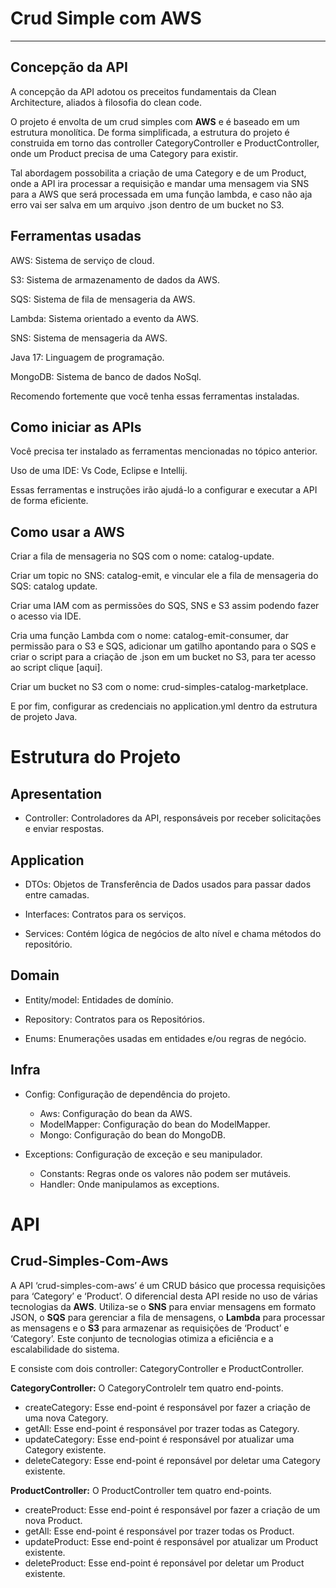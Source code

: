 # Crud Simple com AWS

---

## Concepção da API
A concepção da API adotou os preceitos fundamentais da Clean Architecture, aliados à filosofia do clean code.

O projeto é envolta de um crud simples com __AWS__ e é baseado em um estrutura monolítica. De forma simplificada, a estrutura do projeto é construida em torno das controller CategoryController e ProductController, onde um Product precisa de uma Category para existir.

Tal abordagem possobilita a criação de uma Category e de um Product, onde a API ira processar a requisição e mandar uma mensagem via SNS para a AWS que será processada em uma função lambda, e caso não aja erro vai ser salva em um arquivo .json dentro de um bucket no S3.

## Ferramentas usadas

AWS: Sistema de serviço de cloud.

S3: Sistema de armazenamento de dados da AWS.

SQS: Sistema de fila de mensageria da AWS.

Lambda: Sistema orientado a evento da AWS.

SNS: Sistema de mensageria da AWS.

Java 17: Linguagem de programação.

MongoDB: Sistema de banco de dados NoSql.

Recomendo fortemente que você tenha essas ferramentas instaladas.

## Como iniciar as APIs
Você precisa ter instalado as ferramentas mencionadas no tópico anterior. 

Uso de uma IDE: Vs Code, Eclipse e Intellij.

Essas ferramentas e instruções irão ajudá-lo a configurar e executar a API de forma eficiente.

## Como usar a AWS

Criar a fila de mensageria no SQS com o nome: catalog-update.

Criar um topic no SNS: catalog-emit, e vincular ele a fila de mensageria do SQS: catalog update.

Criar uma IAM com as permissões do SQS, SNS e S3 assim podendo fazer o acesso via IDE.

Cria uma função Lambda com o nome: catalog-emit-consumer, dar permissão para o S3 e SQS, adicionar um gatilho apontando para o SQS e criar o script para a criação de .json em um bucket no S3, para ter acesso ao script clique [aqui].

Criar um bucket no S3 com o nome: crud-simples-catalog-marketplace.

E por fim, configurar as credenciais no application.yml dentro da estrutura de projeto Java.  


# Estrutura do Projeto
## Apresentation
- Controller: Controladores da API, responsáveis por receber solicitações e enviar respostas.

## Application
- DTOs: Objetos de Transferência de Dados usados para passar dados entre camadas.

- Interfaces: Contratos para os serviços.

- Services: Contém lógica de negócios de alto nível e chama métodos do repositório.

## Domain
- Entity/model: Entidades de domínio.

- Repository: Contratos para os Repositórios.

- Enums: Enumerações usadas em entidades e/ou regras de negócio.

## Infra
- Config: Configuração de dependência do projeto.
  - Aws: Configuração do bean da AWS.
  - ModelMapper: Configuração do bean do ModelMapper.
  - Mongo: Configuração do bean do MongoDB.

- Exceptions: Configuração de exceção e seu manipulador.
  - Constants: Regras onde os valores não podem ser mutáveis.
  - Handler: Onde manipulamos as exceptions.

# API
## Crud-Simples-Com-Aws
A API ‘crud-simples-com-aws’ é um CRUD básico que processa requisições para ‘Category’ e ‘Product’. O diferencial desta API reside no uso de várias tecnologias da __AWS__. Utiliza-se o __SNS__ para enviar mensagens em formato JSON, o __SQS__ para gerenciar a fila de mensagens, o __Lambda__ para processar as mensagens e o __S3__ para armazenar as requisições de ‘Product’ e ‘Category’. Este conjunto de tecnologias otimiza a eficiência e a escalabilidade do sistema. 

E consiste com dois controller: CategoryController e ProductController.

__CategoryController:__ O CategoryControlelr tem quatro end-points.
  - createCategory: Esse end-point é responsável por fazer a criação de uma nova Category.
  - getAll: Esse end-point é responsável por trazer todas as Category.
  - updateCategory: Esse end-point é responsável por atualizar uma Category existente.
  - deleteCategory: Esse end-point é reponsável por deletar uma Category existente.

__ProductController:__ O ProductController tem quatro end-points.
 - createProduct: Esse end-point é responsável por fazer a criação de um nova Product.
 - getAll: Esse end-point é responsável por trazer todas os Product.
 - updateProduct: Esse end-point é responsável por atualizar um Product existente.
 - deleteProduct: Esse end-point é reponsável por deletar um Product existente.
